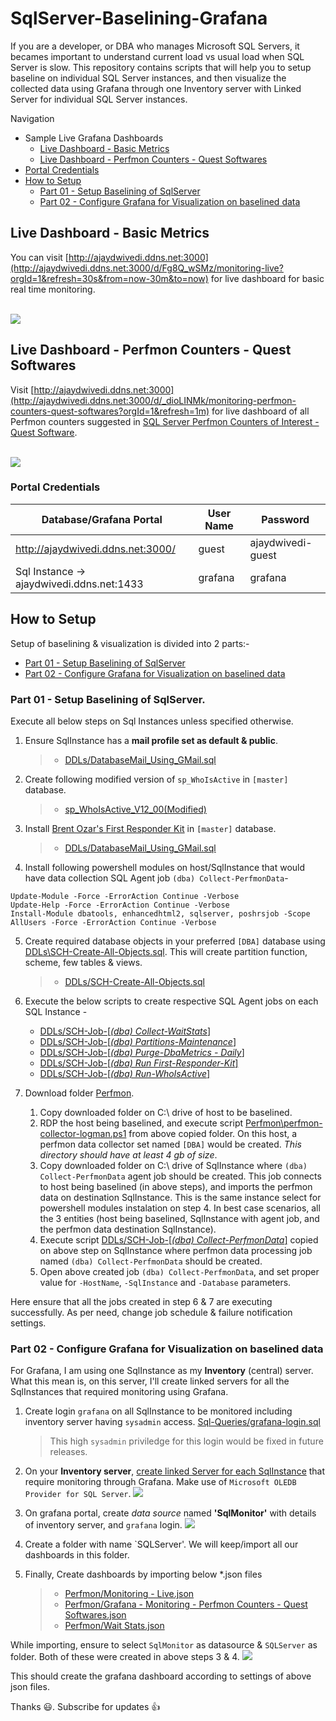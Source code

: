 # SqlServer-Baselining-Grafana
 
If you are a developer, or DBA who manages Microsoft SQL Servers, it becames important to understand current load vs usual load when SQL Server is slow. This repository contains scripts that will help you to setup baseline on individual SQL Server instances, and then visualize the collected data using Grafana through one Inventory server with Linked Server for individual SQL Server instances.

Navigation
 - Sample Live Grafana Dashboards
   - [Live Dashboard - Basic Metrics](#live-dashboard---basic-metrics)
   - [Live Dashboard - Perfmon Counters - Quest Softwares](#live-dashboard---perfmon-counters---quest-softwares)
 - [Portal Credentials](#portal-credentials)
 - [How to Setup](#how-to-setup)
   - [Part 01 - Setup Baselining of SqlServer](#part-01---setup-baselining-of-sqlserver)
   - [Part 02 - Configure Grafana for Visualization on baselined data](#part-02---configure-grafana-for-visualization-on-baselined-data)

## Live Dashboard - Basic Metrics
You can visit [http://ajaydwivedi.ddns.net:3000](http://ajaydwivedi.ddns.net:3000/d/Fg8Q_wSMz/monitoring-live?orgId=1&refresh=30s&from=now-30m&to=now) for live dashboard for basic real time monitoring.<br><br>

![](https://github.com/imajaydwivedi/Images/blob/33429d24f7ebca45bf0aa1052896462a50ada85e/SqlServer-Baselining-Grafana/Live-Dashboards-All.gif) <br>


## Live Dashboard - Perfmon Counters - Quest Softwares
Visit [http://ajaydwivedi.ddns.net:3000](http://ajaydwivedi.ddns.net:3000/d/_dioLINMk/monitoring-perfmon-counters-quest-softwares?orgId=1&refresh=1m) for live dashboard of all Perfmon counters suggested in [SQL Server Perfmon Counters of Interest - Quest Software](https://drive.google.com/file/d/1LB7Joo6055T1FfPcholXByazOX55e5b8/view?usp=sharing).<br><br>

![](https://github.com/imajaydwivedi/Images/blob/33429d24f7ebca45bf0aa1052896462a50ada85e/SqlServer-Baselining-Grafana/Quest-Dashboards-All.gif) <br>

### Portal Credentials
Database/Grafana Portal | User Name | Password
------------ | --------- | ---------
http://ajaydwivedi.ddns.net:3000/ | guest | ajaydwivedi-guest
Sql Instance -> ajaydwivedi.ddns.net:1433 | grafana | grafana

## How to Setup
Setup of baselining & visualization is divided into 2 parts:-
- [Part 01 - Setup Baselining of SqlServer](#part-01---setup-baselining-of-sqlserver)
- [Part 02 - Configure Grafana for Visualization on baselined data](#part-02---configure-grafana-for-visualization-on-baselined-data)

### Part 01 - Setup Baselining of SqlServer. 
Execute all below steps on Sql Instances unless specified otherwise.
1. Ensure SqlInstance has a **mail profile set as default & public**.
	> * [DDLs/DatabaseMail_Using_GMail.sql](DDLs/DatabaseMail_Using_GMail.sql)<br>
	 
2. Create following modified version of `sp_WhoIsActive` in `[master]` database. 
	> * [sp_WhoIsActive_V12_00(Modified)](https://github.com/imajaydwivedi/SQLDBA-SSMS-Solution/blob/ae2541e37c28ea5b50887de993666bc81f29eba5/BlitzQueries/SCH-sp_WhoIsActive_v12_00(Modified).sql)
	
3. Install [Brent Ozar's First Responder Kit](https://raw.githubusercontent.com/BrentOzarULTD/SQL-Server-First-Responder-Kit/dev/Install-All-Scripts.sql) in `[master]` database.
	> * [DDLs/DatabaseMail_Using_GMail.sql](DDLs/FirstResponderKit-Install-All-Scripts.sql)<br>

4. Install following powershell modules on host/SqlInstance that would have data collection SQL Agent job `(dba) Collect-PerfmonData`-
```
Update-Module -Force -ErrorAction Continue -Verbose
Update-Help -Force -ErrorAction Continue -Verbose
Install-Module dbatools, enhancedhtml2, sqlserver, poshrsjob -Scope AllUsers -Force -ErrorAction Continue -Verbose
```

5. Create required database objects in your preferred `[DBA]` database using [DDLs\SCH-Create-All-Objects.sql](DDLs\SCH-Create-All-Objects.sql). This will create partition function, scheme, few tables & views.
	> * [DDLs/SCH-Create-All-Objects.sql](DDLs/SCH-Create-All-Objects.sql)<br>
	
6. Execute the below scripts to create respective SQL Agent jobs on each SQL Instance -
	* [DDLs/SCH-Job-\[*(dba) Collect-WaitStats*\]](DDLs/SCH-Job-%5B(dba)%20Collect-WaitStats%5D.sql)
	* [DDLs/SCH-Job-\[*(dba) Partitions-Maintenance*\]](DDLs/SCH-Job-%5B(dba)%20Partitions-Maintenance%5D.sql)
	* [DDLs/SCH-Job-\[*(dba) Purge-DbaMetrics - Daily*\]](DDLs/SCH-Job-%5B(dba)%20Purge-DbaMetrics%20-%20Daily%5D.sql)
	* [DDLs/SCH-Job-\[*(dba) Run First-Responder-Kit*\]](DDLs/SCH-Job-%5B(dba)%20Run%20First-Responder-Kit%5D.sql)
	* [DDLs/SCH-Job-\[*(dba) Run-WhoIsActive*\]](DDLs/SCH-Job-%5B(dba)%20Run-WhoIsActive%5D.sql)
	
7. Download folder [Perfmon](Perfmon).
	1. Copy downloaded folder on C:\ drive of host to be baselined. 
	2. RDP the host being baselined, and execute script [Perfmon\perfmon-collector-logman.ps1](Perfmon/perfmon-collector-logman.ps1) from above copied folder. On this host, a perfmon data collector set named `[DBA]` would be created. *This directory should have at least 4 gb of size*.<br>
	3. Copy downloaded folder on C:\ drive of SqlInstance where `(dba) Collect-PerfmonData` agent job should be created. This job connects to host being baselined (in above steps), and imports the perfmon data on destination SqlInstance. This is the same instance select for powershell modules instalation on step 4. In best case scenarios, all the 3 entities (host being baselined, SqlInstance with agent job, and the perfmon data destination SqlInstance).
	4. Execute script [DDLs/SCH-Job-\[*(dba) Collect-PerfmonData*\]](DDLs/SCH-Job-%5B(dba)%20Collect-PerfmonData%5D.sql) copied on above step on SqlInstance where perfmon data processing job named `(dba) Collect-PerfmonData` should be created.
	5. Open above created job `(dba) Collect-PerfmonData`, and set proper value for `-HostName`, `-SqlInstance` and `-Database` parameters.

Here ensure that all the jobs created in step 6 & 7 are executing successfully. As per need, change job schedule & failure notification settings.



### Part 02 - Configure Grafana for Visualization on baselined data

For Grafana, I am using one SqlInstance as my **Inventory** (central) server. What this mean is, on this server, I'll create linked servers for all the SqlInstances that required monitoring using Grafana.

1. Create login `grafana` on all SqlInstance to be monitored including inventory server having `sysadmin` access. [Sql-Queries/grafana-login.sql](Sql-Queries/grafana-login.sql)
	> This high `sysadmin` priviledge for this login would be fixed in future releases.

2. On your **Inventory server**, [create linked Server for each SqlInstance](DDLs/SCH-Linked-Servers-Sample.sql) that require monitoring through Grafana. Make use of `Microsoft OLEDB Provider for SQL Server`.
	![](https://github.com/imajaydwivedi/Images/blob/master/SqlServer-Baselining-Grafana/Inventory-Server-Linked-Servers.JPG) <br>
	
3. On grafana portal, create *data source* named **'SqlMonitor'** with details of inventory server, and `grafana` login.
	![](https://github.com/imajaydwivedi/Images/blob/master/SqlServer-Baselining-Grafana/Grafana-Inventory-DataSource.JPG) <br>

4. Create a folder with name `SQLServer'. We will keep/import all our dashboards in this folder.

5. Finally, Create dashboards by importing below *.json files

	> * [Perfmon/Monitoring - Live.json](Perfmon/Monitoring%20-%20Live.json)
	> * [Perfmon/Grafana - Monitoring - Perfmon Counters - Quest Softwares.json](Perfmon/Grafana%20-%20Monitoring%20-%20Perfmon%20Counters%20-%20Quest%20Softwares.json)
	> * [Perfmon/Wait Stats.json](Perfmon/Wait%20Stats.json)

While importing, ensure to select `SqlMonitor` as datasource & `SQLServer` as folder. Both of these were created in above steps 3 & 4.
![](https://github.com/imajaydwivedi/Images/blob/master/SqlServer-Baselining-Grafana/Grafana-Setup-Import-Dashboard.png) <br>
	
This should create the grafana dashboard according to settings of above json files.
	
Thanks :smiley:. Subscribe for updates :thumbsup:
